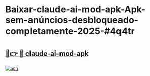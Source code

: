 # Baixar-claude-ai-mod-apk-Apk-sem-anúncios-desbloqueado-completamente-2025-#4q4tr

# <h2><a href="https://ainizakaria.my?title=claude-ai-mod-apk&ref=24M">🔗👉 🔴 claude-ai-mod-apk</a></h2>

[![acn](https://github.com/user-attachments/assets/0f9c940e-d8b0-45ae-aac7-cd30a18b3e1c)](https://ainizakaria.my?title=claude-ai-mod-apk&ref=24M)

